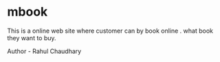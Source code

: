 # mbook
This is a online web site where customer can by book online . what book they want to buy.

Author - Rahul Chaudhary
